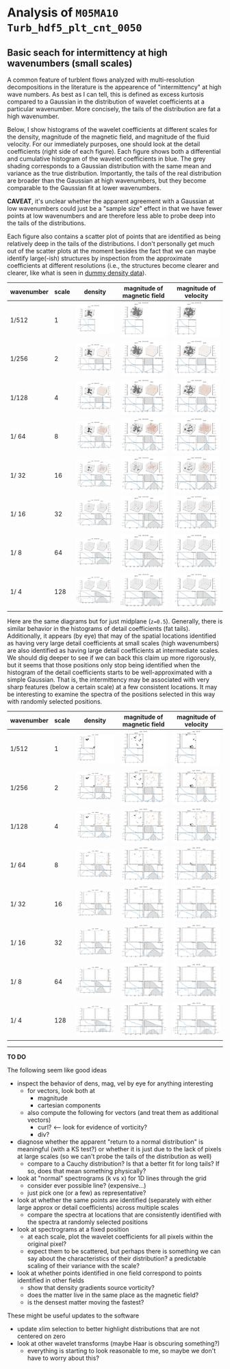 # Analysis of `M05MA10 Turb_hdf5_plt_cnt_0050`

## Basic seach for intermittency at high wavenumbers (small scales)

A common feature of turblent flows analyzed with multi-resolution decompositions in the literature is the appearence of "intermittency" at high wave numbers.
As best as I can tell, this is defined as excess kurtosis compared to a Gaussian in the distribution of wavelet coefficients at a particular wavenumber.
More concisely, the tails of the distribution are fat a high wavenumber.

Below, I show histograms of the wavelet coefficients at different scales for the density, magnitude of the magnetic field, and magnitude of the fluid velocity.
For our immediately purposes, one should look at the detail coefficients (right side of each figure).
Each figure shows both a differential and cumulative histogram of the wavelet coefficients in blue.
The grey shading corresponds to a Gaussian distribution with the same mean and variance as the true distribution.
Importantly, the tails of the real distribution are broader than the Gaussian at high wavenumbers, but they become comparable to the Gaussian fit at lower wavenumbers.

**CAVEAT**, it's unclear whether the apparent agreement with a Gaussian at low wavenumbers could just be a "sample size" effect in that we have fewer points at low wavenumbers and are therefore less able to probe deep into the tails of the distributions.

Each figure also contains a scatter plot of points that are identified as being relatively deep in the tails of the distributions.
I don't personally get much out of the scatter plots at the moment besides the fact that we can maybe identify large(-ish) structures by inspection from the approximate coefficients at different resolutions (i.e., the structures become clearer and clearer, like what is seen in [dummy density data](summary-dummy.md)).

|wavenumber|scale|density|magnitude of magnetic field|magnitude of velocity|
|----------|-----|-------|---------------------------|---------------------|
|    1/512 |   1 |<img src="M05MA10/test-3d-scatter-001-001-001-dens_Turb_hdf5_plt_cnt_0050.png">|<img src="M05MA10/test-3d-scatter-001-001-001-mag_Turb_hdf5_plt_cnt_0050.png">|<img src="M05MA10/test-3d-scatter-001-001-001-vel_Turb_hdf5_plt_cnt_0050.png">|
|    1/256 |   2 |<img src="M05MA10/test-3d-scatter-002-002-002-dens_Turb_hdf5_plt_cnt_0050.png">|<img src="M05MA10/test-3d-scatter-002-002-002-mag_Turb_hdf5_plt_cnt_0050.png">|<img src="M05MA10/test-3d-scatter-002-002-002-vel_Turb_hdf5_plt_cnt_0050.png">|
|    1/128 |   4 |<img src="M05MA10/test-3d-scatter-004-004-004-dens_Turb_hdf5_plt_cnt_0050.png">|<img src="M05MA10/test-3d-scatter-004-004-004-mag_Turb_hdf5_plt_cnt_0050.png">|<img src="M05MA10/test-3d-scatter-004-004-004-vel_Turb_hdf5_plt_cnt_0050.png">|
|    1/ 64 |   8 |<img src="M05MA10/test-3d-scatter-008-008-008-dens_Turb_hdf5_plt_cnt_0050.png">|<img src="M05MA10/test-3d-scatter-008-008-008-mag_Turb_hdf5_plt_cnt_0050.png">|<img src="M05MA10/test-3d-scatter-008-008-008-vel_Turb_hdf5_plt_cnt_0050.png">|
|    1/ 32 |  16 |<img src="M05MA10/test-3d-scatter-016-016-016-dens_Turb_hdf5_plt_cnt_0050.png">|<img src="M05MA10/test-3d-scatter-016-016-016-mag_Turb_hdf5_plt_cnt_0050.png">|<img src="M05MA10/test-3d-scatter-016-016-016-vel_Turb_hdf5_plt_cnt_0050.png">|
|    1/ 16 |  32 |<img src="M05MA10/test-3d-scatter-032-032-032-dens_Turb_hdf5_plt_cnt_0050.png">|<img src="M05MA10/test-3d-scatter-032-032-032-mag_Turb_hdf5_plt_cnt_0050.png">|<img src="M05MA10/test-3d-scatter-032-032-032-vel_Turb_hdf5_plt_cnt_0050.png">|
|    1/  8 |  64 |<img src="M05MA10/test-3d-scatter-064-064-064-dens_Turb_hdf5_plt_cnt_0050.png">|<img src="M05MA10/test-3d-scatter-064-064-064-mag_Turb_hdf5_plt_cnt_0050.png">|<img src="M05MA10/test-3d-scatter-064-064-064-vel_Turb_hdf5_plt_cnt_0050.png">|
|    1/  4 | 128 |<img src="M05MA10/test-3d-scatter-128-128-128-dens_Turb_hdf5_plt_cnt_0050.png">|<img src="M05MA10/test-3d-scatter-128-128-128-mag_Turb_hdf5_plt_cnt_0050.png">|<img src="M05MA10/test-3d-scatter-128-128-128-vel_Turb_hdf5_plt_cnt_0050.png">|

Here are the same diagrams but for just midplane (`z=0.5`).
Generally, there is similar behavior in the histograms of detail coefficients (fat tails).
Additionally, it appears (by eye) that may of the spatial locations identified as having very large detail coefficients at small scales (high wavenumbers) are also identified as having large detail coefficients at intermediate scales.
We should dig deeper to see if we can back this claim up more rigorously, but it seems that those positions only stop being identified when the histogram of the detail coefficients starts to be well-approximated with a simple Gaussian.
That is, the intermittency may be associated with very sharp features (below a certain scale) at a few consistent locations.
It may be interesting to examine the spectra of the positions selected in this way with randomly selected positions.

|wavenumber|scale|density|magnitude of magnetic field|magnitude of velocity|
|----------|-----|-------|---------------------------|---------------------|
|    1/512 |   1 |<img src="M05MA10/test-2d-scatter-001-001-dens_Turb_hdf5_plt_cnt_0050.png">|<img src="M05MA10/test-2d-scatter-001-001-mag_Turb_hdf5_plt_cnt_0050.png">|<img src="M05MA10/test-2d-scatter-001-001-vel_Turb_hdf5_plt_cnt_0050.png">|
|    1/256 |   2 |<img src="M05MA10/test-2d-scatter-002-002-dens_Turb_hdf5_plt_cnt_0050.png">|<img src="M05MA10/test-2d-scatter-002-002-mag_Turb_hdf5_plt_cnt_0050.png">|<img src="M05MA10/test-2d-scatter-002-002-vel_Turb_hdf5_plt_cnt_0050.png">|
|    1/128 |   4 |<img src="M05MA10/test-2d-scatter-004-004-dens_Turb_hdf5_plt_cnt_0050.png">|<img src="M05MA10/test-2d-scatter-004-004-mag_Turb_hdf5_plt_cnt_0050.png">|<img src="M05MA10/test-2d-scatter-004-004-vel_Turb_hdf5_plt_cnt_0050.png">|
|    1/ 64 |   8 |<img src="M05MA10/test-2d-scatter-008-008-dens_Turb_hdf5_plt_cnt_0050.png">|<img src="M05MA10/test-2d-scatter-008-008-mag_Turb_hdf5_plt_cnt_0050.png">|<img src="M05MA10/test-2d-scatter-008-008-vel_Turb_hdf5_plt_cnt_0050.png">|
|    1/ 32 |  16 |<img src="M05MA10/test-2d-scatter-016-016-dens_Turb_hdf5_plt_cnt_0050.png">|<img src="M05MA10/test-2d-scatter-016-016-mag_Turb_hdf5_plt_cnt_0050.png">|<img src="M05MA10/test-2d-scatter-016-016-vel_Turb_hdf5_plt_cnt_0050.png">|
|    1/ 16 |  32 |<img src="M05MA10/test-2d-scatter-032-032-dens_Turb_hdf5_plt_cnt_0050.png">|<img src="M05MA10/test-2d-scatter-032-032-mag_Turb_hdf5_plt_cnt_0050.png">|<img src="M05MA10/test-2d-scatter-032-032-vel_Turb_hdf5_plt_cnt_0050.png">|
|    1/  8 |  64 |<img src="M05MA10/test-2d-scatter-064-064-dens_Turb_hdf5_plt_cnt_0050.png">|<img src="M05MA10/test-2d-scatter-064-064-mag_Turb_hdf5_plt_cnt_0050.png">|<img src="M05MA10/test-2d-scatter-064-064-vel_Turb_hdf5_plt_cnt_0050.png">|
|    1/  4 | 128 |<img src="M05MA10/test-2d-scatter-128-128-dens_Turb_hdf5_plt_cnt_0050.png">|<img src="M05MA10/test-2d-scatter-128-128-mag_Turb_hdf5_plt_cnt_0050.png">|<img src="M05MA10/test-2d-scatter-128-128-vel_Turb_hdf5_plt_cnt_0050.png">|

---

**TO DO**

The following seem like good ideas

  * inspect the behavior of dens, mag, vel by eye for anything interesting
    - for vectors, look both at
      * magnitude
      * cartesian components
    - also compute the following for vectors (and treat them as additional vectors)
      * curl? <-- look for evidence of vorticity?
      * div?
  * diagnose whether the apparent "return to a normal distribution" is meaningful (with a KS test?) or whether it is just due to the lack of pixels at large scales (so we can't probe the tails of the distribution as well)
    - compare to a Cauchy distribution? Is that a better fit for long tails? If so, does that mean something physically?
  * look at "normal" spectrograms (k vs x) for 1D lines through the grid
    - consider ever possible line? (expensive...)
    - just pick one (or a few) as representative?
  * look at whether the same points are identified (separately with either large approx or detail coefficients) across multiple scales
    - compare the spectra at locations that are consistently identified with the spectra at randomly selected positions
  * look at spectrograms at a fixed position
    - at each scale, plot the wavelet coefficients for all pixels within the original pixel?
    - expect them to be scattered, but perhaps there is something we can say about the characteristics of their distribution? a predictable scaling of their variance with the scale?
  * look at whether points identified in one field correspond to points identified in other fields
    - show that density gradients source vorticity?
    - does the matter live in the same place as the magnetic field?
    - is the densest matter moving the fastest?

These might be useful updates to the software

  * update xlim selection to better highlight distributions that are not centered on zero
  * look at other wavelet transforms (maybe Haar is obscuring something?)
    - everything is starting to look reasonable to me, so maybe we don't have to worry about this?
